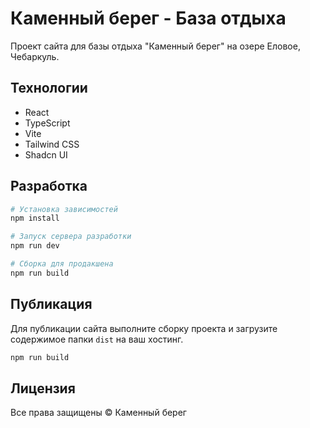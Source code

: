 # Каменный берег - База отдыха

Проект сайта для базы отдыха "Каменный берег" на озере Еловое, Чебаркуль.

## Технологии

- React
- TypeScript
- Vite
- Tailwind CSS
- Shadcn UI

## Разработка

```bash
# Установка зависимостей
npm install

# Запуск сервера разработки
npm run dev

# Сборка для продакшена
npm run build
```

## Публикация

Для публикации сайта выполните сборку проекта и загрузите содержимое папки `dist` на ваш хостинг.

```bash
npm run build
```

## Лицензия

Все права защищены © Каменный берег
